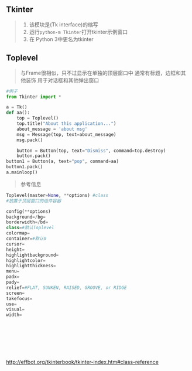 Tkinter
---
>1. 该模块是(Tk interface)的缩写
>1. 运行`python-m Tkinter`打开tkinter示例窗口
>1. 在 Python 3中更名为tkinter


## Toplevel 
>与Frame很相似，只不过显示在单独的顶层窗口中
通常有标题，边框和其他装饰
用于对话框和其他弹出窗口

```python
#例子
from Tkinter import *

a = Tk()
def aa():
    top = Toplevel()
    top.title("About this application...")
    about_message = 'about msg'
    msg = Message(top, text=about_message)
    msg.pack()

    button = Button(top, text="Dismiss", command=top.destroy)
    button.pack()
button1 = Button(a, text="pop", command=aa)
button1.pack()
a.mainloop()
```
>参考信息

```python
Toplevel(master=None, **options) #class
#放置于顶层窗口的组件容器

config(**options)
background=/bg=
borderwidth=/bd=
class=#默认Toplevel
colormap=
container=#默认0
cursor=
height=
highlightbackground=
highlightcolor=
highlightthickness=
menu=
padx=
pady=
relief=#FLAT, SUNKEN, RAISED, GROOVE, or RIDGE
screen=
takefocus=
use=
visual=
width=









```






http://effbot.org/tkinterbook/tkinter-index.htm#class-reference

